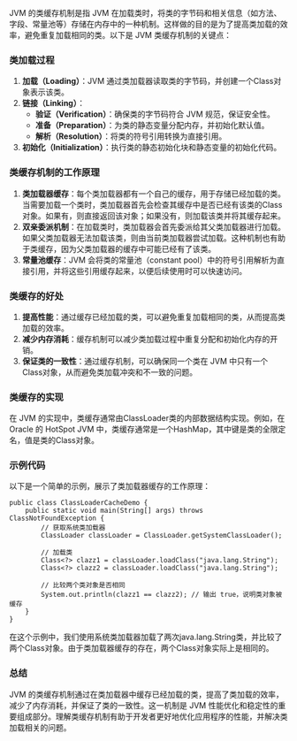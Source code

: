 JVM 的类缓存机制是指 JVM 在加载类时，将类的字节码和相关信息（如方法、字段、常量池等）存储在内存中的一种机制。这样做的目的是为了提高类加载的效率，避免重复加载相同的类。以下是 JVM 类缓存机制的关键点：
### 类加载过程

1. **加载（Loading）**：JVM 通过类加载器读取类的字节码，并创建一个Class对象表示该类。
2. **链接（Linking）**：
   - **验证（Verification）**：确保类的字节码符合 JVM 规范，保证安全性。
   - **准备（Preparation）**：为类的静态变量分配内存，并初始化默认值。
   - **解析（Resolution）**：将类的符号引用转换为直接引用。
3. **初始化（Initialization）**：执行类的静态初始化块和静态变量的初始化代码。
### 类缓存机制的工作原理

1. **类加载器缓存**：每个类加载器都有一个自己的缓存，用于存储已经加载的类。当需要加载一个类时，类加载器首先会检查其缓存中是否已经有该类的Class对象。如果有，则直接返回该对象；如果没有，则加载该类并将其缓存起来。
2. **双亲委派机制**：在加载类时，类加载器会首先委派给其父类加载器进行加载。如果父类加载器无法加载该类，则由当前类加载器尝试加载。这种机制也有助于类缓存，因为父类加载器的缓存中可能已经有了该类。
3. **常量池缓存**：JVM 会将类的常量池（constant pool）中的符号引用解析为直接引用，并将这些引用缓存起来，以便后续使用时可以快速访问。
### 类缓存的好处

1. **提高性能**：通过缓存已经加载的类，可以避免重复加载相同的类，从而提高类加载的效率。
2. **减少内存消耗**：缓存机制可以减少类加载过程中重复分配和初始化内存的开销。
3. **保证类的一致性**：通过缓存机制，可以确保同一个类在 JVM 中只有一个Class对象，从而避免类加载冲突和不一致的问题。
### 类缓存的实现
在 JVM 的实现中，类缓存通常由ClassLoader类的内部数据结构实现。例如，在 Oracle 的 HotSpot JVM 中，类缓存通常是一个HashMap，其中键是类的全限定名，值是类的Class对象。
### 示例代码
以下是一个简单的示例，展示了类加载器缓存的工作原理：
```
public class ClassLoaderCacheDemo {
    public static void main(String[] args) throws ClassNotFoundException {
        // 获取系统类加载器
        ClassLoader classLoader = ClassLoader.getSystemClassLoader();

        // 加载类
        Class<?> clazz1 = classLoader.loadClass("java.lang.String");
        Class<?> clazz2 = classLoader.loadClass("java.lang.String");

        // 比较两个类对象是否相同
        System.out.println(clazz1 == clazz2); // 输出 true，说明类对象被缓存
    }
}
```
在这个示例中，我们使用系统类加载器加载了两次java.lang.String类，并比较了两个Class对象。由于类加载器缓存的存在，两个Class对象实际上是相同的。
### 总结
JVM 的类缓存机制通过在类加载器中缓存已经加载的类，提高了类加载的效率，减少了内存消耗，并保证了类的一致性。这一机制是 JVM 性能优化和稳定性的重要组成部分。理解类缓存机制有助于开发者更好地优化应用程序的性能，并解决类加载相关的问题。
